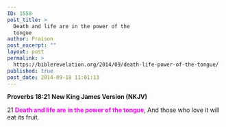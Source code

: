 ```yaml
---
ID: 1558
post_title: >
  Death and life are in the power of the
  tongue
author: Praison
post_excerpt: ""
layout: post
permalink: >
  https://biblerevelation.org/2014/09/death-life-power-of-the-tongue/
published: true
post_date: 2014-09-18 11:01:13
---
```

<strong>Proverbs 18:21</strong>
<strong> New King James Version (NKJV)</strong>

21 <span style="color: #ff00ff;"><strong>Death and life are in the power of the tongue</strong></span>,
And those who love it will eat its fruit.